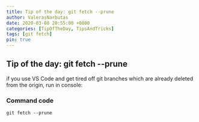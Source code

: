 ```yaml
---
title: Tip of the day: git fetch --prune
author: ValerasNarbutas
date: 2020-03-08 20:55:00 +0800
categories: [TipOfTheDay, TipsAndTricks]
tags: [git fetch]
pin: true
---
```


## Tip of the day: git fetch --prune

if you use VS Code and get tired off git branches which are already deleted from the origin, run in console:

### Command code

```git
git fetch --prune
```
